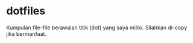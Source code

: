 dotfiles
========
Kumpulan file-file berawalan titik (dot) yang saya miliki. Silahkan di-copy
jika bermanfaat.

